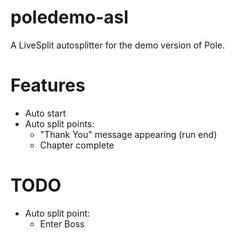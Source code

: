 # poledemo-asl
A LiveSplit autosplitter for the demo version of Pole.

# Features
- Auto start
- Auto split points:
  - "Thank You" message appearing (run end)
  - Chapter complete

# TODO
 - Auto split point:
   - Enter Boss
